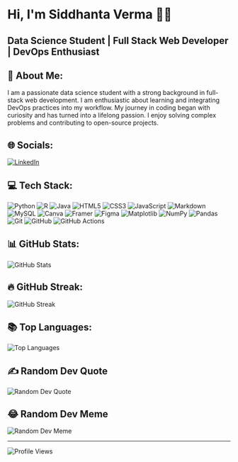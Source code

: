 # Hi, I'm Siddhanta Verma 👋🏼

## Data Science Student | Full Stack Web Developer | DevOps Enthusiast

## 💫 About Me:
I am a passionate data science student with a strong background in full-stack web development. I am enthusiastic about learning and integrating DevOps practices into my workflow. My journey in coding began with curiosity and has turned into a lifelong passion. I enjoy solving complex problems and contributing to open-source projects.

## 🌐 Socials:
[![LinkedIn](https://img.shields.io/badge/LinkedIn-%230077B5.svg?logo=linkedin&logoColor=white&style=plastic)](https://linkedin.com/in/siddhantaverma) 

## 💻 Tech Stack:
![Python](https://img.shields.io/badge/Python-3670A0?style=plastic&logo=Python&logoColor=ffdd54) ![R](https://img.shields.io/badge/R-%23276DC3.svg?style=plastic&logo=R&logoColor=white) ![Java](https://img.shields.io/badge/Java-%23ED8B00.svg?style=plastic&logo=openjdk&logoColor=white) ![HTML5](https://img.shields.io/badge/HTML5-%23E34F26.svg?style=plastic&logo=HTML5&logoColor=white) ![CSS3](https://img.shields.io/badge/CSS3-%231572B6.svg?style=plastic&logo=CSS3&logoColor=white) ![JavaScript](https://img.shields.io/badge/JavaScript-%23323330.svg?style=plastic&logo=JavaScript&logoColor=%23F7DF1E) ![Markdown](https://img.shields.io/badge/Markdown-%23000000.svg?style=plastic&logo=Markdown&logoColor=white) ![MySQL](https://img.shields.io/badge/MySQL-4479A1.svg?style=plastic&logo=MySQL&logoColor=white) ![Canva](https://img.shields.io/badge/Canva-%2300C4CC.svg?style=plastic&logo=Canva&logoColor=white) ![Framer](https://img.shields.io/badge/Framer-black?style=plastic&logo=Framer&logoColor=blue) ![Figma](https://img.shields.io/badge/Figma-%23F24E1E.svg?style=plastic&logo=Figma&logoColor=white) ![Matplotlib](https://img.shields.io/badge/Matplotlib-%23ffffff.svg?style=plastic&logo=Matplotlib&logoColor=black) ![NumPy](https://img.shields.io/badge/NumPy-%23013243.svg?style=plastic&logo=NumPy&logoColor=white) ![Pandas](https://img.shields.io/badge/Pandas-%23150458.svg?style=plastic&logo=Pandas&logoColor=white) ![Git](https://img.shields.io/badge/Git-%23F05033.svg?style=plastic&logo=Git&logoColor=white) ![GitHub](https://img.shields.io/badge/GitHub-%23121011.svg?style=plastic&logo=GitHub&logoColor=white) ![GitHub Actions](https://img.shields.io/badge/GitHub%20Actions-%232671E5.svg?style=plastic&logo=GitHubActions&logoColor=white)

## 📊 GitHub Stats:
![GitHub Stats](https://github-readme-stats.vercel.app/api?username=IamSiddhantaVerma&theme=midnight-purple&hide_border=false&include_all_commits=true&count_private=true)

## 🔥 GitHub Streak:
![GitHub Streak](https://github-readme-streak-stats.herokuapp.com/?user=IamSiddhantaVerma&theme=midnight-purple&hide_border=false)

## 📚 Top Languages:
![Top Languages](https://github-readme-stats.vercel.app/api/top-langs/?username=IamSiddhantaVerma&theme=midnight-purple&hide_border=false&include_all_commits=true&count_private=true&layout=compact)

## ✍️ Random Dev Quote
![Random Dev Quote](https://quotes-github-readme.vercel.app/api?type=horizontal&theme=tokyonight)

## 😂 Random Dev Meme
![Random Dev Meme](https://memer-new.vercel.app/)

---

![Profile Views](https://komarev.com/ghpvc/?username=IamSiddhantaVerma&label=Profile+Views&color=7d12ff&style=plastic&base=1)

<!--Edit After Commenting Above Code-->
